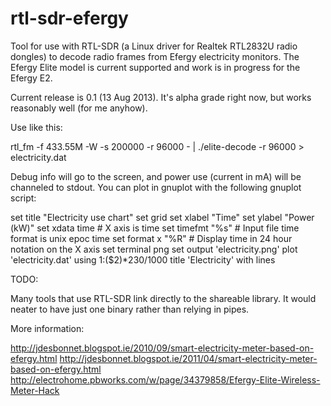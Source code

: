 rtl-sdr-efergy
==============

Tool for use with RTL-SDR (a Linux driver for Realtek RTL2832U radio dongles)
to decode radio frames from Efergy electricity monitors. The Efergy Elite model
is current supported and work is in progress for the Efergy E2.

Current release is 0.1 (13 Aug 2013). It's alpha grade right now, but works
reasonably well (for me anyhow).

Use like this:

rtl_fm -f 433.55M -W -s 200000 -r 96000 - | ./elite-decode -r 96000 > electricity.dat

Debug info will go to the screen, and power use (current in mA) will be channeled
to stdout. You can plot in gnuplot with the following gnuplot script:


set title "Electricity use chart"
set grid
set xlabel "Time"
set ylabel "Power (kW)"
set xdata time          # X axis is time
set timefmt "%s"     # Input file time format is unix epoc time
set format x "%R"   # Display time in 24 hour notation on the X axis
set terminal png
set output 'electricity.png'
plot 'electricity.dat' using 1:($2)*230/1000 title 'Electricity' with lines



TODO:

Many tools that use RTL-SDR link directly to the shareable library. It would
neater to have just one binary rather than relying in pipes.


More information:

http://jdesbonnet.blogspot.ie/2010/09/smart-electricity-meter-based-on-efergy.html
http://jdesbonnet.blogspot.ie/2011/04/smart-electricity-meter-based-on-efergy.html
http://electrohome.pbworks.com/w/page/34379858/Efergy-Elite-Wireless-Meter-Hack

